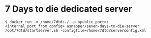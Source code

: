 # 7 Days to die dedicated server

`$ docker run -v /home/7dtd:./ -p <public_port>:<internal_port_from_config> asnapper/seven-days-to-die-server /opt/7dtd/startserver.sh -configfile=/home/7dtd/serverconfig.xml`
